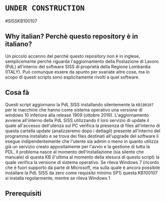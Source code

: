 # `UNDER CONSTRUCTION` 
#SISSKB100107
## Why italian? Perchè questo repository è in italiano?
Un piccolo accenno del perchè questo repository non è in inglese, semplicemente perchè riguarda l'aggiornamento della Postazione di Lavoro (PdL) all'interno del software SISS di proprietà della Regione Lombardia (ITALY). Può comunque essere da spunto per svariate altre cose, ma lo scopo di questi scripts sono esplicitamente rivolti a quel software.
## Cosa fà
Questi script aggiornano la PdL SISS installando silentemente la `KB100107` per le macchine che hanno come sistema operativo una versione di windows 10 inferiore alla release 1909 (ottobre 2019).
L'aggiornamento avviene all'interno della PdL SISS utilizzando il loro servizio di update il quale all'accesso dell'utenza sul PC verifica la presenza di files all'interno di questa cartella update (analizzeremo dopo i dettagli) presente all'interno del programma installato e se trova dei files destinati all'upgrade del software li esegue indipendentemente che l'utente sia admin o meno in quanto utilizza già un servizio creato appositamente per l'avvio e la gestione di tutta la PDL.
Il problema nasce al momento dell'installazione (sia silente che manuale) di questa KB (l'ultima al momento della stesura di questo script) la quale verifica la versione di sistema operativo. Se rileva Windows 7 (ricordo che è fuori supporto da parte di Microsoft, ma sulla quale è ancora possibile installare la PdL SISS da zero come requisito minimo SP1) questa KB100107 si installa regolarmente, mentre se rileva Windows 1
## Prerequisiti
